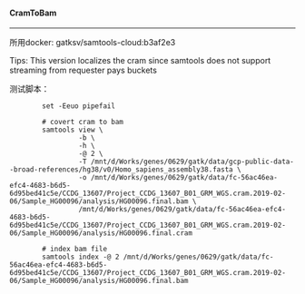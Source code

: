 #### CramToBam
***
所用docker:
gatksv/samtools-cloud:b3af2e3

Tips: This version localizes the cram since samtools does not support streaming from requester pays buckets

测试脚本：
```shell
        set -Eeuo pipefail

        # covert cram to bam
        samtools view \
                 -b \
                 -h \
                 -@ 2 \
                 -T /mnt/d/Works/genes/0629/gatk/data/gcp-public-data--broad-references/hg38/v0/Homo_sapiens_assembly38.fasta \
                 -o /mnt/d/Works/genes/0629/gatk/data/fc-56ac46ea-efc4-4683-b6d5-6d95bed41c5e/CCDG_13607/Project_CCDG_13607_B01_GRM_WGS.cram.2019-02-06/Sample_HG00096/analysis/HG00096.final.bam \
                 /mnt/d/Works/genes/0629/gatk/data/fc-56ac46ea-efc4-4683-b6d5-6d95bed41c5e/CCDG_13607/Project_CCDG_13607_B01_GRM_WGS.cram.2019-02-06/Sample_HG00096/analysis/HG00096.final.cram

        # index bam file
        samtools index -@ 2 /mnt/d/Works/genes/0629/gatk/data/fc-56ac46ea-efc4-4683-b6d5-6d95bed41c5e/CCDG_13607/Project_CCDG_13607_B01_GRM_WGS.cram.2019-02-06/Sample_HG00096/analysis/HG00096.final.bam
```
